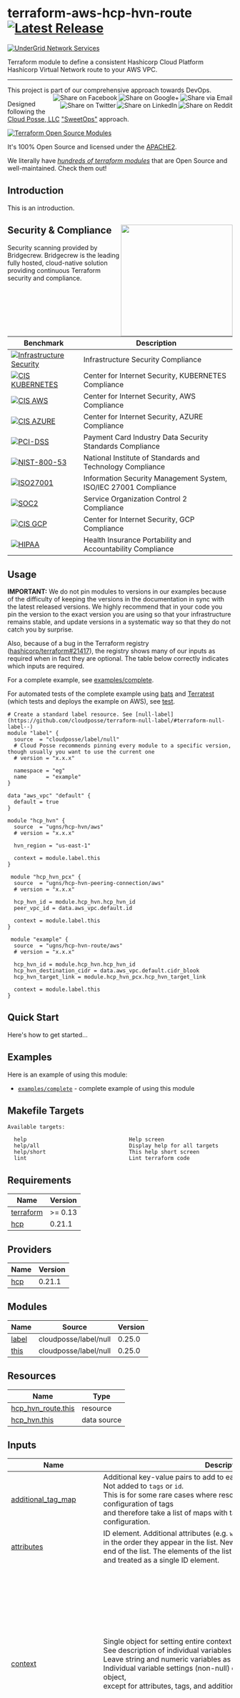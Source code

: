 
<!-- markdownlint-disable -->
# terraform-aws-hcp-hvn-route [![Latest Release](https://img.shields.io/github/release/UGNS/terraform-aws-hcp-hvn-route.svg)](https://github.com/UGNS/terraform-aws-hcp-hvn-route/releases/latest)
<!-- markdownlint-restore -->

[![UnderGrid Network Services][logo]](https://undergrid.net)

<!--




  ** DO NOT EDIT THIS FILE
  **
  ** This file was automatically generated by the `build-harness`.
  ** 1) Make all changes to `README.yaml`
  ** 2) Run `make init` (you only need to do this once)
  ** 3) Run`make readme` to rebuild this file.
  **
  ** (We maintain HUNDREDS of open source projects. This is how we maintain our sanity.)
  **





-->

Terraform module to define a consistent Hashicorp Cloud Platform Hashicorp Virtual Network route to your AWS VPC.

---

This project is part of our comprehensive approach towards DevOps.
[<img align="right" title="Share via Email" src="https://docs.cloudposse.com/images/ionicons/ios-email-outline-2.0.1-16x16-999999.svg"/>][share_email]
[<img align="right" title="Share on Google+" src="https://docs.cloudposse.com/images/ionicons/social-googleplus-outline-2.0.1-16x16-999999.svg" />][share_googleplus]
[<img align="right" title="Share on Facebook" src="https://docs.cloudposse.com/images/ionicons/social-facebook-outline-2.0.1-16x16-999999.svg" />][share_facebook]
[<img align="right" title="Share on Reddit" src="https://docs.cloudposse.com/images/ionicons/social-reddit-outline-2.0.1-16x16-999999.svg" />][share_reddit]
[<img align="right" title="Share on LinkedIn" src="https://docs.cloudposse.com/images/ionicons/social-linkedin-outline-2.0.1-16x16-999999.svg" />][share_linkedin]
[<img align="right" title="Share on Twitter" src="https://docs.cloudposse.com/images/ionicons/social-twitter-outline-2.0.1-16x16-999999.svg" />][share_twitter]

Designed following the [Cloud Posse, LLC][cloudposse] ["SweetOps"][sweetops] approach.


[![Terraform Open Source Modules](https://docs.cloudposse.com/images/terraform-open-source-modules.svg)][terraform_modules]



It's 100% Open Source and licensed under the [APACHE2](LICENSE).







We literally have [*hundreds of terraform modules*][terraform_modules] that are Open Source and well-maintained. Check them out!





## Introduction

This is an introduction.


## Security & Compliance [<img src="https://bridgecrew.io/wp-content/themes/bridgecrew/assets/images/bc-by-pc-color.svg" width="250" align="right" />](https://bridgecrew.io/)

Security scanning provided by Bridgecrew. Bridgecrew is the leading fully hosted, cloud-native solution providing continuous Terraform security and compliance.

| Benchmark | Description |
|--------|---------------|
| [![Infrastructure Security](https://www.bridgecrew.cloud/badges/github/ugns/terraform-aws-hcp-hvn-route/general)](https://www.bridgecrew.cloud/link/badge?vcs=github&fullRepo=ugns%2Fterraform-aws-hcp-hvn-route&benchmark=INFRASTRUCTURE+SECURITY) | Infrastructure Security Compliance |
| [![CIS KUBERNETES](https://www.bridgecrew.cloud/badges/github/ugns/terraform-aws-hcp-hvn-route/cis_kubernetes)](https://www.bridgecrew.cloud/link/badge?vcs=github&fullRepo=ugns%2Fterraform-aws-hcp-hvn-route&benchmark=CIS+KUBERNETES+V1.5) | Center for Internet Security, KUBERNETES Compliance |
| [![CIS AWS](https://www.bridgecrew.cloud/badges/github/ugns/terraform-aws-hcp-hvn-route/cis_aws)](https://www.bridgecrew.cloud/link/badge?vcs=github&fullRepo=ugns%2Fterraform-aws-hcp-hvn-route&benchmark=CIS+AWS+V1.2) | Center for Internet Security, AWS Compliance |
| [![CIS AZURE](https://www.bridgecrew.cloud/badges/github/ugns/terraform-aws-hcp-hvn-route/cis_azure)](https://www.bridgecrew.cloud/link/badge?vcs=github&fullRepo=ugns%2Fterraform-aws-hcp-hvn-route&benchmark=CIS+AZURE+V1.1) | Center for Internet Security, AZURE Compliance |
| [![PCI-DSS](https://www.bridgecrew.cloud/badges/github/ugns/terraform-aws-hcp-hvn-route/pci)](https://www.bridgecrew.cloud/link/badge?vcs=github&fullRepo=ugns%2Fterraform-aws-hcp-hvn-route&benchmark=PCI-DSS+V3.2) | Payment Card Industry Data Security Standards Compliance |
| [![NIST-800-53](https://www.bridgecrew.cloud/badges/github/ugns/terraform-aws-hcp-hvn-route/nist)](https://www.bridgecrew.cloud/link/badge?vcs=github&fullRepo=ugns%2Fterraform-aws-hcp-hvn-route&benchmark=NIST-800-53) | National Institute of Standards and Technology Compliance |
| [![ISO27001](https://www.bridgecrew.cloud/badges/github/ugns/terraform-aws-hcp-hvn-route/iso)](https://www.bridgecrew.cloud/link/badge?vcs=github&fullRepo=ugns%2Fterraform-aws-hcp-hvn-route&benchmark=ISO27001) | Information Security Management System, ISO/IEC 27001 Compliance |
| [![SOC2](https://www.bridgecrew.cloud/badges/github/ugns/terraform-aws-hcp-hvn-route/soc2)](https://www.bridgecrew.cloud/link/badge?vcs=github&fullRepo=ugns%2Fterraform-aws-hcp-hvn-route&benchmark=SOC2)| Service Organization Control 2 Compliance |
| [![CIS GCP](https://www.bridgecrew.cloud/badges/github/ugns/terraform-aws-hcp-hvn-route/cis_gcp)](https://www.bridgecrew.cloud/link/badge?vcs=github&fullRepo=ugns%2Fterraform-aws-hcp-hvn-route&benchmark=CIS+GCP+V1.1) | Center for Internet Security, GCP Compliance |
| [![HIPAA](https://www.bridgecrew.cloud/badges/github/ugns/terraform-aws-hcp-hvn-route/hipaa)](https://www.bridgecrew.cloud/link/badge?vcs=github&fullRepo=ugns%2Fterraform-aws-hcp-hvn-route&benchmark=HIPAA) | Health Insurance Portability and Accountability Compliance |



## Usage


**IMPORTANT:** We do not pin modules to versions in our examples because of the
difficulty of keeping the versions in the documentation in sync with the latest released versions.
We highly recommend that in your code you pin the version to the exact version you are
using so that your infrastructure remains stable, and update versions in a
systematic way so that they do not catch you by surprise.

Also, because of a bug in the Terraform registry ([hashicorp/terraform#21417](https://github.com/hashicorp/terraform/issues/21417)),
the registry shows many of our inputs as required when in fact they are optional.
The table below correctly indicates which inputs are required.


For a complete example, see [examples/complete](examples/complete).

For automated tests of the complete example using [bats](https://github.com/bats-core/bats-core) and [Terratest](https://github.com/gruntwork-io/terratest)
(which tests and deploys the example on AWS), see [test](test).

```hcl
# Create a standard label resource. See [null-label](https://github.com/cloudposse/terraform-null-label/#terraform-null-label--)
module "label" {
  source  = "cloudposse/label/null"
  # Cloud Posse recommends pinning every module to a specific version, though usually you want to use the current one
  # version = "x.x.x"

  namespace = "eg"
  name      = "example"
}

data "aws_vpc" "default" {
  default = true
}

module "hcp_hvn" {
  source  = "ugns/hcp-hvn/aws"
  # version = "x.x.x"

  hvn_region = "us-east-1"

  context = module.label.this
}

 module "hcp_hvn_pcx" {
  source  = "ugns/hcp-hvn-peering-connection/aws"
  # version = "x.x.x"

  hcp_hvn_id = module.hcp_hvn.hcp_hvn_id
  peer_vpc_id = data.aws_vpc.default.id

  context = module.label.this
}

 module "example" {
  source  = "ugns/hcp-hvn-route/aws"
  # version = "x.x.x"

  hcp_hvn_id = module.hcp_hvn.hcp_hvn_id
  hcp_hvn_destination_cidr = data.aws_vpc.default.cidr_blook
  hcp_hvn_target_link = module.hcp_hvn_pcx.hcp_hvn_target_link

  context = module.label.this
}
```

## Quick Start

Here's how to get started...


## Examples

Here is an example of using this module:
- [`examples/complete`](https://github.com/ugns/terraform-aws-hcp-hvn-route/tree/main/examples/complete) - complete example of using this module



<!-- markdownlint-disable -->
## Makefile Targets
```text
Available targets:

  help                                Help screen
  help/all                            Display help for all targets
  help/short                          This help short screen
  lint                                Lint terraform code

```
<!-- markdownlint-restore -->
<!-- markdownlint-disable -->
## Requirements

| Name | Version |
|------|---------|
| <a name="requirement_terraform"></a> [terraform](#requirement\_terraform) | >= 0.13 |
| <a name="requirement_hcp"></a> [hcp](#requirement\_hcp) | 0.21.1 |

## Providers

| Name | Version |
|------|---------|
| <a name="provider_hcp"></a> [hcp](#provider\_hcp) | 0.21.1 |

## Modules

| Name | Source | Version |
|------|--------|---------|
| <a name="module_label"></a> [label](#module\_label) | cloudposse/label/null | 0.25.0 |
| <a name="module_this"></a> [this](#module\_this) | cloudposse/label/null | 0.25.0 |

## Resources

| Name | Type |
|------|------|
| [hcp_hvn_route.this](https://registry.terraform.io/providers/hashicorp/hcp/0.21.1/docs/resources/hvn_route) | resource |
| [hcp_hvn.this](https://registry.terraform.io/providers/hashicorp/hcp/0.21.1/docs/data-sources/hvn) | data source |

## Inputs

| Name | Description | Type | Default | Required |
|------|-------------|------|---------|:--------:|
| <a name="input_additional_tag_map"></a> [additional\_tag\_map](#input\_additional\_tag\_map) | Additional key-value pairs to add to each map in `tags_as_list_of_maps`. Not added to `tags` or `id`.<br>This is for some rare cases where resources want additional configuration of tags<br>and therefore take a list of maps with tag key, value, and additional configuration. | `map(string)` | `{}` | no |
| <a name="input_attributes"></a> [attributes](#input\_attributes) | ID element. Additional attributes (e.g. `workers` or `cluster`) to add to `id`,<br>in the order they appear in the list. New attributes are appended to the<br>end of the list. The elements of the list are joined by the `delimiter`<br>and treated as a single ID element. | `list(string)` | `[]` | no |
| <a name="input_context"></a> [context](#input\_context) | Single object for setting entire context at once.<br>See description of individual variables for details.<br>Leave string and numeric variables as `null` to use default value.<br>Individual variable settings (non-null) override settings in context object,<br>except for attributes, tags, and additional\_tag\_map, which are merged. | `any` | <pre>{<br>  "additional_tag_map": {},<br>  "attributes": [],<br>  "delimiter": null,<br>  "descriptor_formats": {},<br>  "enabled": true,<br>  "environment": null,<br>  "id_length_limit": null,<br>  "label_key_case": null,<br>  "label_order": [],<br>  "label_value_case": null,<br>  "labels_as_tags": [<br>    "unset"<br>  ],<br>  "name": null,<br>  "namespace": null,<br>  "regex_replace_chars": null,<br>  "stage": null,<br>  "tags": {},<br>  "tenant": null<br>}</pre> | no |
| <a name="input_create_timeout"></a> [create\_timeout](#input\_create\_timeout) | HVN route create timeout. For more details, see https://www.terraform.io/docs/configuration/resources.html#operation-timeouts | `string` | `"3m"` | no |
| <a name="input_delete_timeout"></a> [delete\_timeout](#input\_delete\_timeout) | HVN route delete timeout. For more details, see https://www.terraform.io/docs/configuration/resources.html#operation-timeouts | `string` | `"5m"` | no |
| <a name="input_delimiter"></a> [delimiter](#input\_delimiter) | Delimiter to be used between ID elements.<br>Defaults to `-` (hyphen). Set to `""` to use no delimiter at all. | `string` | `null` | no |
| <a name="input_descriptor_formats"></a> [descriptor\_formats](#input\_descriptor\_formats) | Describe additional descriptors to be output in the `descriptors` output map.<br>Map of maps. Keys are names of descriptors. Values are maps of the form<br>`{<br>   format = string<br>   labels = list(string)<br>}`<br>(Type is `any` so the map values can later be enhanced to provide additional options.)<br>`format` is a Terraform format string to be passed to the `format()` function.<br>`labels` is a list of labels, in order, to pass to `format()` function.<br>Label values will be normalized before being passed to `format()` so they will be<br>identical to how they appear in `id`.<br>Default is `{}` (`descriptors` output will be empty). | `any` | `{}` | no |
| <a name="input_enabled"></a> [enabled](#input\_enabled) | Set to false to prevent the module from creating any resources | `bool` | `null` | no |
| <a name="input_environment"></a> [environment](#input\_environment) | ID element. Usually used for region e.g. 'uw2', 'us-west-2', OR role 'prod', 'staging', 'dev', 'UAT' | `string` | `null` | no |
| <a name="input_hcp_hvn_destination_cidr"></a> [hcp\_hvn\_destination\_cidr](#input\_hcp\_hvn\_destination\_cidr) | The destination CIDR of the HVN route. | `string` | n/a | yes |
| <a name="input_hcp_hvn_id"></a> [hcp\_hvn\_id](#input\_hcp\_hvn\_id) | The ID of the HashiCorp Virtual Network (HVN). | `string` | n/a | yes |
| <a name="input_hcp_hvn_target_link"></a> [hcp\_hvn\_target\_link](#input\_hcp\_hvn\_target\_link) | A unique URL identifying the target of the HVN route. Examples of the target: aws\_network\_peering, aws\_transit\_gateway\_attachment | `string` | n/a | yes |
| <a name="input_id_length_limit"></a> [id\_length\_limit](#input\_id\_length\_limit) | Limit `id` to this many characters (minimum 6).<br>Set to `0` for unlimited length.<br>Set to `null` for keep the existing setting, which defaults to `0`.<br>Does not affect `id_full`. | `number` | `null` | no |
| <a name="input_label_key_case"></a> [label\_key\_case](#input\_label\_key\_case) | Controls the letter case of the `tags` keys (label names) for tags generated by this module.<br>Does not affect keys of tags passed in via the `tags` input.<br>Possible values: `lower`, `title`, `upper`.<br>Default value: `title`. | `string` | `null` | no |
| <a name="input_label_order"></a> [label\_order](#input\_label\_order) | The order in which the labels (ID elements) appear in the `id`.<br>Defaults to ["namespace", "environment", "stage", "name", "attributes"].<br>You can omit any of the 6 labels ("tenant" is the 6th), but at least one must be present. | `list(string)` | `null` | no |
| <a name="input_label_value_case"></a> [label\_value\_case](#input\_label\_value\_case) | Controls the letter case of ID elements (labels) as included in `id`,<br>set as tag values, and output by this module individually.<br>Does not affect values of tags passed in via the `tags` input.<br>Possible values: `lower`, `title`, `upper` and `none` (no transformation).<br>Set this to `title` and set `delimiter` to `""` to yield Pascal Case IDs.<br>Default value: `lower`. | `string` | `null` | no |
| <a name="input_labels_as_tags"></a> [labels\_as\_tags](#input\_labels\_as\_tags) | Set of labels (ID elements) to include as tags in the `tags` output.<br>Default is to include all labels.<br>Tags with empty values will not be included in the `tags` output.<br>Set to `[]` to suppress all generated tags.<br>**Notes:**<br>  The value of the `name` tag, if included, will be the `id`, not the `name`.<br>  Unlike other `null-label` inputs, the initial setting of `labels_as_tags` cannot be<br>  changed in later chained modules. Attempts to change it will be silently ignored. | `set(string)` | <pre>[<br>  "default"<br>]</pre> | no |
| <a name="input_name"></a> [name](#input\_name) | ID element. Usually the component or solution name, e.g. 'app' or 'jenkins'.<br>This is the only ID element not also included as a `tag`.<br>The "name" tag is set to the full `id` string. There is no tag with the value of the `name` input. | `string` | `null` | no |
| <a name="input_namespace"></a> [namespace](#input\_namespace) | ID element. Usually an abbreviation of your organization name, e.g. 'eg' or 'cp', to help ensure generated IDs are globally unique | `string` | `null` | no |
| <a name="input_regex_replace_chars"></a> [regex\_replace\_chars](#input\_regex\_replace\_chars) | Terraform regular expression (regex) string.<br>Characters matching the regex will be removed from the ID elements.<br>If not set, `"/[^a-zA-Z0-9-]/"` is used to remove all characters other than hyphens, letters and digits. | `string` | `null` | no |
| <a name="input_stage"></a> [stage](#input\_stage) | ID element. Usually used to indicate role, e.g. 'prod', 'staging', 'source', 'build', 'test', 'deploy', 'release' | `string` | `null` | no |
| <a name="input_tags"></a> [tags](#input\_tags) | Additional tags (e.g. `{'BusinessUnit': 'XYZ'}`).<br>Neither the tag keys nor the tag values will be modified by this module. | `map(string)` | `{}` | no |
| <a name="input_tenant"></a> [tenant](#input\_tenant) | ID element \_(Rarely used, not included by default)\_. A customer identifier, indicating who this instance of a resource is for | `string` | `null` | no |

## Outputs

| Name | Description |
|------|-------------|
| <a name="output_hcp_hvn_destination_cidr"></a> [hcp\_hvn\_destination\_cidr](#output\_hcp\_hvn\_destination\_cidr) | The destination CIDR of the HVN route. |
| <a name="output_hvn_route_self_link"></a> [hvn\_route\_self\_link](#output\_hvn\_route\_self\_link) | A unique URL identifying the HVN route. |
<!-- markdownlint-restore -->



## Share the Love

Like this project? Please give it a ★ on [our GitHub](https://github.com/ugns/terraform-aws-hcp-hvn-route)! (it helps us **a lot**)



## Related Projects

Check out these related projects.

- [terraform-hcp-hvn](https://github.com/ugns/terraform-hcp-hvn) - Terraform module designed to generate Hashicorp Cloud Platform Hashicorp Virtual Network.
- [terraform-hcp-hvn-peering-connection](https://github.com/ugns/terraform-hcp-hvn-peering-connection) - Terraform module designed to generate Hashicorp Cloud Platform Hashicorp Virtual Network connection using a peering connection.
- [terraform-hcp-hvn-transit-gateway](https://github.com/ugns/terraform-hcp-hvn-transit-gateway) - Terraform module designed to generate Hashicorp Cloud Platform Hashicorp Virtual Network connection using a transit gateway.


## References

For additional context, refer to some of these links.

- [hashicorp-amazon-peering-hcp](https://learn.hashicorp.com/tutorials/cloud/amazon-peering-hcp?in=cloud/consul-cloud) - Peering an AWS VPC with HashiCorp Cloud Platform (HCP).
- [terraform-provider-hcp](https://github.com/hashicorp/terraform-provider-hcp) - Terraform provider for HashiCorp Cloud Platform.


## Help

**Got a question?** We got answers.

File a GitHub [issue](https://github.com/ugns/terraform-aws-hcp-hvn-route/issues).

## Contributing

### Bug Reports & Feature Requests

Please use the [issue tracker](https://github.com/ugns/terraform-aws-hcp-hvn-route/issues) to report any bugs or file feature requests.

### Developing

If you are interested in being a contributor and want to get involved in developing this project or help out with our other projects, we would love to hear from you!.

In general, PRs are welcome. We follow the typical "fork-and-pull" Git workflow.

 1. **Fork** the repo on GitHub
 2. **Clone** the project to your own machine
 3. **Commit** changes to your own branch
 4. **Push** your work back up to your fork
 5. Submit a **Pull Request** so that we can review your changes

**NOTE:** Be sure to merge the latest changes from "upstream" before making a pull request!



## Copyrights

Copyright © 2021-2023 [UnderGrid Network Services](https://undergrid.net)





## License

[![License](https://img.shields.io/badge/License-Apache%202.0-blue.svg)](https://opensource.org/licenses/Apache-2.0)

See [LICENSE](LICENSE) for full details.

```text
Licensed to the Apache Software Foundation (ASF) under one
or more contributor license agreements.  See the NOTICE file
distributed with this work for additional information
regarding copyright ownership.  The ASF licenses this file
to you under the Apache License, Version 2.0 (the
"License"); you may not use this file except in compliance
with the License.  You may obtain a copy of the License at

  https://www.apache.org/licenses/LICENSE-2.0

Unless required by applicable law or agreed to in writing,
software distributed under the License is distributed on an
"AS IS" BASIS, WITHOUT WARRANTIES OR CONDITIONS OF ANY
KIND, either express or implied.  See the License for the
specific language governing permissions and limitations
under the License.
```









## Trademarks

All other trademarks referenced herein are the property of their respective owners.

## About

This project is maintained and funded by [UnderGrid Network Services][website]. Like it? Please let us know!

[![UnderGrid Network Services][logo]][website]

We're a DevOps Professional Services consulting firm based in Kissimmee, FL.

Check out [our other projects][github].


### Contributors

<!-- markdownlint-disable -->
|  [![Jeremy T. Bouse][jbouse_avatar]][jbouse_homepage]<br/>[Jeremy T. Bouse][jbouse_homepage] |
|---|
<!-- markdownlint-restore -->

  [jbouse_homepage]: https://github.com/jbouse
  [jbouse_avatar]: https://img.cloudposse.com/150x150/https://github.com/jbouse.png

[![Beacon][beacon]][website]

  [logo]: https://undergrid.net/undergrid-logo-300x88.png
  [docs]: https://cpco.io/docs?utm_source=github&utm_medium=readme&utm_campaign=ugns/terraform-aws-hcp-hvn-route&utm_content=docs
  [website]: https://undergrid.net?utm_source=github&utm_medium=readme&utm_campaign=ugns/terraform-aws-hcp-hvn-route&utm_content=website
  [cloudposse]: https://cpco.io/homepage?utm_source=github&utm_medium=readme&utm_campaign=ugns/terraform-aws-hcp-hvn-route&utm_content=cloudposse
  [sweetops]: https://cpco.io/sweetops?utm_source=github&utm_medium=readme&utm_campaign=ugns/terraform-aws-hcp-hvn-route&utm_content=sweetops
  [github]: https://github.com/ugns?utm_source=github&utm_medium=readme&utm_campaign=ugns/terraform-aws-hcp-hvn-route&utm_content=github
  [linkedin]: https://www.linkedin.com/company/undergrid-network-services/?utm_source=github&utm_medium=readme&utm_campaign=ugns/terraform-aws-hcp-hvn-route&utm_content=linkedin
  [email]: https://cpco.io/email?utm_source=github&utm_medium=readme&utm_campaign=ugns/terraform-aws-hcp-hvn-route&utm_content=email
  [terraform_modules]: https://github.com/ugns?utm_source=github&utm_medium=readme&utm_campaign=ugns/terraform-aws-hcp-hvn-route&utm_content=terraform_modules
  [share_twitter]: https://twitter.com/intent/tweet/?text=terraform-aws-hcp-hvn-route&url=https://github.com/ugns/terraform-aws-hcp-hvn-route
  [share_linkedin]: https://www.linkedin.com/shareArticle?mini=true&title=terraform-aws-hcp-hvn-route&url=https://github.com/ugns/terraform-aws-hcp-hvn-route
  [share_reddit]: https://reddit.com/submit/?url=https://github.com/ugns/terraform-aws-hcp-hvn-route
  [share_facebook]: https://facebook.com/sharer/sharer.php?u=https://github.com/ugns/terraform-aws-hcp-hvn-route
  [share_googleplus]: https://plus.google.com/share?url=https://github.com/ugns/terraform-aws-hcp-hvn-route
  [share_email]: mailto:?subject=terraform-aws-hcp-hvn-route&body=https://github.com/ugns/terraform-aws-hcp-hvn-route
  [beacon]: https://ga-beacon.cloudposse.com/UA-2819624-1/ugns/terraform-aws-hcp-hvn-route?pixel&cs=github&cm=readme&an=terraform-aws-hcp-hvn-route
